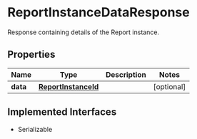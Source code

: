 

# ReportInstanceDataResponse

Response containing details of the Report instance.

## Properties

Name | Type | Description | Notes
------------ | ------------- | ------------- | -------------
**data** | [**ReportInstanceId**](ReportInstanceId.md) |  |  [optional]


## Implemented Interfaces

* Serializable


